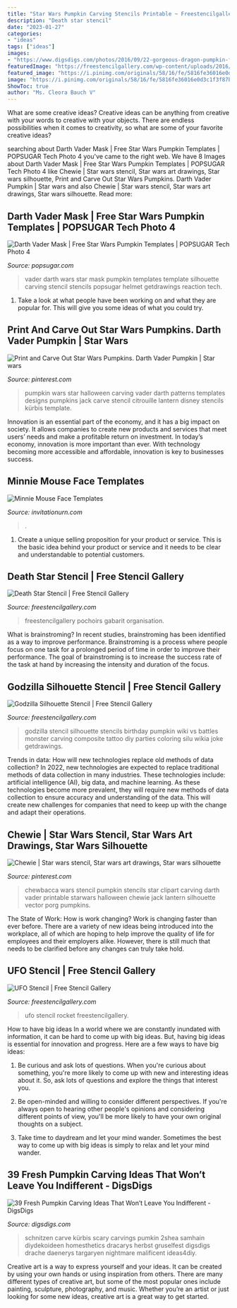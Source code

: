 ```yaml
---
title: "Star Wars Pumpkin Carving Stencils Printable ~ Freestencilgallery Pochoirs Gabarit Organisation"
description: "Death star stencil"
date: "2023-01-27"
categories:
- "ideas"
tags: ["ideas"]
images:
- "https://www.digsdigs.com/photos/2016/09/22-gorgeous-dragon-pumpkin-for-book-worms.jpg"
featuredImage: "https://freestencilgallery.com/wp-content/uploads/2016/09/Godzilla-Silhouette-Stencil-thumb.jpg"
featured_image: "https://i.pinimg.com/originals/58/16/fe/5816fe36016e0d3c1f3f87b39b606bb6.jpg"
image: "https://i.pinimg.com/originals/58/16/fe/5816fe36016e0d3c1f3f87b39b606bb6.jpg"
ShowToc: true
author: "Ms. Cleora Bauch V"
---
```



What are some creative ideas?
Creative ideas can be anything from creative with your words to creative with your objects. There are endless possibilities when it comes to creativity, so what are some of your favorite creative ideas?

	

		
searching about Darth Vader Mask | Free Star Wars Pumpkin Templates | POPSUGAR Tech Photo 4 you've came to the right web. We have 8 Images about Darth Vader Mask | Free Star Wars Pumpkin Templates | POPSUGAR Tech Photo 4 like Chewie | Star wars stencil, Star wars art drawings, Star wars silhouette, Print and Carve Out Star Wars Pumpkins. Darth Vader Pumpkin | Star wars and also Chewie | Star wars stencil, Star wars art drawings, Star wars silhouette. Read more:
		
    
## Darth Vader Mask | Free Star Wars Pumpkin Templates | POPSUGAR Tech Photo 4

<img loading=lazy src="https://media1.popsugar-assets.com/files/thumbor/2dFG7TIX4M4lZqEO_SYz-G4mtb4/fit-in/728xorig/filters:format_auto-!!-:strip_icc-!!-/2016/09/27/006/n/1922507/0e4bba7c_darth2/i/Darth-Vader-Mask.jpg" onerror="this.onerror=null;this.src='https://tse2.mm.bing.net/th?id=OIP.8c8dIdqEF3G_K01aip1f9AHaHa&amp;pid=15.1';" alt="Darth Vader Mask | Free Star Wars Pumpkin Templates | POPSUGAR Tech Photo 4">

_Source: popsugar.com_

>vader darth wars star mask pumpkin templates template silhouette carving stencil stencils popsugar helmet getdrawings reaction tech. 

	

1. Take a look at what people have been working on and what they are popular for. This will give you some ideas of what you could try. 

    
## Print And Carve Out Star Wars Pumpkins. Darth Vader Pumpkin | Star Wars

<img loading=lazy src="https://i.pinimg.com/originals/1e/a1/57/1ea15755b33760eb547d6a7f2e196d89.jpg" onerror="this.onerror=null;this.src='https://tse3.mm.bing.net/th?id=OIP.qnAcPZF2E-WJshcLp1k93gHaGL&amp;pid=15.1';" alt="Print and Carve Out Star Wars Pumpkins. Darth Vader Pumpkin | Star wars">

_Source: pinterest.com_

>pumpkin wars star halloween carving vader darth patterns templates designs pumpkins jack carve stencil citrouille lantern disney stencils kürbis template. 

	

Innovation is an essential part of the economy, and it has a big impact on society. It allows companies to create new products and services that meet users’ needs and make a profitable return on investment. In today’s economy, innovation is more important than ever. With technology becoming more accessible and affordable, innovation is key to businesses success.

    
## Minnie Mouse Face Templates

<img loading=lazy src="https://www.invitationurn.com/wp-content/uploads/2016/06/minnie_mouse_face_template_printable.jpg" onerror="this.onerror=null;this.src='https://tse4.mm.bing.net/th?id=OIP.E0CfnkBEaUl2T-JB_lUJswHaFu&amp;pid=15.1';" alt="Minnie Mouse Face Templates">

_Source: invitationurn.com_

>. 

	

1. Create a unique selling proposition for your product or service. This is the basic idea behind your product or service and it needs to be clear and understandable to potential customers. 

    
## Death Star Stencil | Free Stencil Gallery

<img loading=lazy src="https://freestencilgallery.com/wp-content/uploads/2014/01/Death-Star-Stencil-thumb.jpg" onerror="this.onerror=null;this.src='https://tse2.mm.bing.net/th?id=OIP.bQ7CEPhnTNveHEYTIYY0-wHaHa&amp;pid=15.1';" alt="Death Star Stencil | Free Stencil Gallery">

_Source: freestencilgallery.com_

>freestencilgallery pochoirs gabarit organisation. 

	

What is brainstroming?
In recent studies, brainstroming has been identified as a way to improve performance. Brainstroming is a process where people focus on one task for a prolonged period of time in order to improve their performance. The goal of brainstroming is to increase the success rate of the task at hand by increasing the intensity and duration of the focus.

    
## Godzilla Silhouette Stencil | Free Stencil Gallery

<img loading=lazy src="https://freestencilgallery.com/wp-content/uploads/2016/09/Godzilla-Silhouette-Stencil-thumb.jpg" onerror="this.onerror=null;this.src='https://tse4.mm.bing.net/th?id=OIP.h3y_5rJjyHEtihVIdP0ISwAAAA&amp;pid=15.1';" alt="Godzilla Silhouette Stencil | Free Stencil Gallery">

_Source: freestencilgallery.com_

>godzilla stencil silhouette stencils birthday pumpkin wiki vs battles monster carving composite tattoo diy parties coloring silu wikia joke getdrawings. 

	

Trends in data: How will new technologies replace old methods of data collection?
In 2022, new technologies are expected to replace traditional methods of data collection in many industries. These technologies include: artificial intelligence (AI), big data, and machine learning. As these technologies become more prevalent, they will require new methods of data collection to ensure accuracy and understanding of the data. This will create new challenges for companies that need to keep up with the change and adapt their operations.

    
## Chewie | Star Wars Stencil, Star Wars Art Drawings, Star Wars Silhouette

<img loading=lazy src="https://i.pinimg.com/originals/58/16/fe/5816fe36016e0d3c1f3f87b39b606bb6.jpg" onerror="this.onerror=null;this.src='https://tse1.mm.bing.net/th?id=OIP.-9pAvW8iTi1QUIvamfvcIwHaJl&amp;pid=15.1';" alt="Chewie | Star wars stencil, Star wars art drawings, Star wars silhouette">

_Source: pinterest.com_

>chewbacca wars stencil pumpkin stencils star clipart carving darth vader printable starwars halloween chewie jack lantern silhouette vector porg pumpkins. 

	

The State of Work: How is work changing?
Work is changing faster than ever before. There are a variety of new ideas being introduced into the workplace, all of which are hoping to help improve the quality of life for employees and their employers alike. However, there is still much that needs to be clarified before any changes can truly take hold.

    
## UFO Stencil | Free Stencil Gallery

<img loading=lazy src="http://www.freestencilgallery.com/wp-content/uploads/2017/05/UFO-Stencil-thumb.jpg" onerror="this.onerror=null;this.src='https://tse4.mm.bing.net/th?id=OIP.qAvMYaNbtxiP2dicaaem7QHaHa&amp;pid=15.1';" alt="UFO Stencil | Free Stencil Gallery">

_Source: freestencilgallery.com_

>ufo stencil rocket freestencilgallery. 

	

How to have big ideas
In a world where we are constantly inundated with information, it can be hard to come up with big ideas. But, having big ideas is essential for innovation and progress. Here are a few ways to have big ideas:
1) Be curious and ask lots of questions. When you're curious about something, you're more likely to come up with new and interesting ideas about it. So, ask lots of questions and explore the things that interest you.

2) Be open-minded and willing to consider different perspectives. If you're always open to hearing other people's opinions and considering different points of view, you'll be more likely to have your own original thoughts on a subject.

3) Take time to daydream and let your mind wander. Sometimes the best way to come up with big ideas is simply to relax and let your mind wander.

    
## 39 Fresh Pumpkin Carving Ideas That Won’t Leave You Indifferent - DigsDigs

<img loading=lazy src="https://www.digsdigs.com/photos/2016/09/22-gorgeous-dragon-pumpkin-for-book-worms.jpg" onerror="this.onerror=null;this.src='https://tse1.mm.bing.net/th?id=OIP.uIzhGTZgNea3gsXdjs4EowHaHa&amp;pid=15.1';" alt="39 Fresh Pumpkin Carving Ideas That Won’t Leave You Indifferent - DigsDigs">

_Source: digsdigs.com_

>schnitzen carve kürbis scary carvings pumkin 2shea samhain diydekoideen homesthetics dracarys herbst gruselfest digsdigs drache daenerys targaryen nightmare malificent ideas4diy. 

	

Creative art is a way to express yourself and your ideas. It can be created by using your own hands or using inspiration from others. There are many different types of creative art, but some of the most popular ones include painting, sculpture, photography, and music. Whether you’re an artist or just looking for some new ideas, creative art is a great way to get started.

